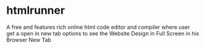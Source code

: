 # htmlrunner
A free and features rich online html code editor and compiler where user get a open in new tab options to see the Website Design in Full Screen in his Browser New Tab
